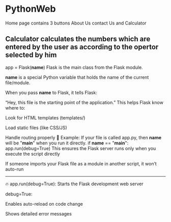 # PythonWeb


Home page contains 3 buttons About Us contact Us and Calculator

Calculator calculates the numbers which are entered by the user as according to the opertor selected by him
------------------------------------------------------------------------------------------------------------------
app = Flask(__name__)
Flask is the main class from the Flask module.

__name__ is a special Python variable that holds the name of the current file/module.

When you pass __name__ to Flask, it tells Flask:

“Hey, this file is the starting point of the application.”
This helps Flask know where to:

Look for HTML templates (templates/)

Load static files (like CSS/JS)

Handle routing properly
🧠 Example:
If your file is called app.py, then __name__ will be "__main__" when you run it directly.
if __name__ == "__main__":
    app.run(debug=True)
This ensures the Flask server runs only when you execute the script directly

If someone imports your Flask file as a module in another script, it won’t auto-run


-----------------------------------------------------------------------------------------------------
🔥 app.run(debug=True):
Starts the Flask development web server

debug=True:

Enables auto-reload on code change

Shows detailed error messages